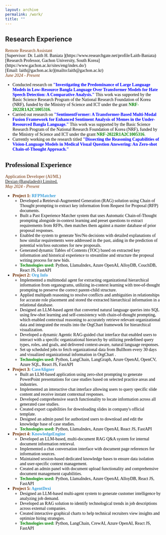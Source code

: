 ```yaml
---
layout: archive
permalink: /work/
title: ""
---
```


## Research Experience 
<span style="font-family:Trebuchet MS; color:black;">
<span style="color:#6E2C00">Remote Research Assistant</span><br/>
[Supervisor: <span style="color:black; display:inline;"> Dr. Laith H. Baniata </span>](https://www.researchgate.net/profile/Laith-Baniata)<br/>
[Research Professor, Gachon University, South Korea](https://www.gachon.ac.kr/sites/eng/index.do/)<br/>
[Email: laith@gachon.ac.kr](mailto:laith@gachon.ac.kr)<br/>
<span style="color:#6E2C00"><em>June 2024 - Present</em></span>
<ul style="font-family:Trebuchet MS; color:black;">
<li>Conducted research on <b style="color:blue">"Investigating the Predominance of Large Language Models in Low-Resource Bangla Language Over Transformer Models for Hate Speech Detection: A Comparative Analysis."</b> This work was supported by the Basic Science Research Program of the National Research Foundation of Korea (NRF), funded by the Ministry of Science and ICT under the grant<b><span style="color:green; display:inline;"> NRF-2022R1A2C1005316</span></b>.</li>

<li>Carried out research on <b style="color:blue">"SentimentFormer: A Transformer-Based Multi-Modal Fusion Framework for Enhanced Sentiment Analysis of Memes in the Under-Resourced Bangla Language."</b> This work was supported by the Basic Science Research Program of the National Research Foundation of Korea (NRF), funded by the Ministry of Science and ICT under the grant <b><span style="color:green; display:inline;">NRF-2022R1A2C1005316</span></b>.</li>

<li>Currently working on the research titled <b style="color:blue">"Dissecting the Reasoning Capabilities of Vision-Language Models in Medical Visual Question Answering: An Zero-shot Chain-of-Thought Approach."</b></li>
</ul>

## Professional Experience
<span style="font-family:Trebuchet MS; color:black;">
<span style="color:#6E2C00">Application Developer (AI/ML)</span><br/>
<a href="https://www.linkedin.com/company/dexiansolutions/" target="_blank">Dexian (Bangladesh) Limited.</a><br/>
<span style="color:#6E2C00"><em>May 2024 - Present</em></span>

<ul style="font-family:Trebuchet MS; color:black; list-style-type: square;">

  <li>
    <b style="color:#6E2C00">Project 1: <span style="color:#389EDA">RFPMatcher</span></b>
    <ul style="list-style-type: circle;">
      <li>Developed a Retrieval-Augmented Generation (RAG) solution using Chain of Thought prompting to extract key information from Request for Proposal (RFP) documents.</li>
      <li>Built a Past Experience Matcher system that uses Automatic Chain-of-Thought prompting alongside in-context learning and preset questions to extract requirements from RFPs, then matches them against a master database of prior proposal responses.</li>
      <li>Enabled the system to generate Yes/No decisions with detailed explanations of how similar requirements were addressed in the past, aiding in the prediction of potential win/loss outcomes for new proposals.</li>
      <li>Generated dynamic Tables of Contents (TOC) based on extracted key information and historical experience to streamline and structure the proposal writing process for new bids.</li>
      <li><b><span style="color:green;">Technologies used:</span></b> Python, LlamaIndex, Azure OpenAI, AlloyDB, CouchDB, React JS, FastAPI</li>
    </ul>
  </li>

  <li>
    <b style="color:#6E2C00">Project 2: <span style="color:#389EDA">Org Info</span></b>
    <ul style="list-style-type: circle;">
      <li>Implemented a multimodal agent for extracting organizational hierarchical information from organograms, utilizing in-context learning with tree-of-thought prompting to preserve the correct parent-child structure.</li>
      <li>Applied multipath reasoning to resolve conflicts and ambiguities in relationships for accurate role placement and stored the extracted hierarchical information in a relational database.</li>
      <li>Designed an LLM-based agent that converted natural language queries into SQL using few-shot learning and self-consistency with chain-of-thought prompting, which enabled contextual reasoning to accurately retrieve relevant organizational data and integrated the results into the OrgChart framework for hierarchical visualization.</li>
      <li>Developed a dynamic Agentic RAG-guided chat interface that enabled users to interact with a specific organizational hierarchy by utilizing predefined query types, roles, and goals, and delivered context-aware, natural language responses.</li>
      <li>Set up scheduled jobs to fetch organizational data from Bullhorn every 30 days and visualized organizational information in OrgChart .</li>
      <li><b><span style="color:green;">Technologies used:</span></b> Python, LangChain, LangGraph, Azure OpenAI, OpenCV, Azure SQL, React JS, FastAPI</li>
    </ul>
  </li>

  <li>
    <b style="color:#6E2C00">Project 3: <span style="color:#389EDA">CaseAligner</span></b>
    <ul style="list-style-type: circle;">
      <li>Built an LLM-based application using zero-shot prompting to generate PowerPoint presentations for case studies based on selected practice areas and industries.</li>
      <li>Implemented an interactive chat interface allowing users to query specific slide content and receive instant contextual responses.</li>
      <li>Developed comprehensive search functionality to locate information across all generated case studies.</li>
      <li>Created export capabilities for downloading slides in company's official template.</li>
      <li>Designed an admin panel for authorized users to download and edit the knowledge base of case studies.</li>
      <li><b><span style="color:green;">Technologies used:</span></b> Python, LlamaIndex, Azure OpenAI, React JS, FastAPI</li>
    </ul>
  </li>

  <li>
    <b style="color:#6E2C00">Project 4: <span style="color:#389EDA">KnowledgeEngine</span></b>
    <ul style="list-style-type: circle;">
      <li>Developed an LLM-based, multi-document RAG Q&A system for internal document information retrieval.</li>
      <li>Implemented a chat conversation interface with document page references for information sources.</li>
      <li>Maintained session-based dedicated knowledge bases to ensure data isolation and user-specific context management.</li>
     <li>Created an admin panel with document upload functionality and comprehensive document management capabilities.</li>
      <li><b><span style="color:green;">Technologies used:</span></b> Python, LlamaIndex, Azure OpenAI, AlloyDB, React JS, FastAPI</li>
    </ul>
  </li>

  <li>
    <b style="color:#6E2C00">Project 5: <span style="color:#389EDA">AgentDexi</span></b>
    <ul style="list-style-type: circle;">
      <li>Designed an LLM-based multi-agent system to generate customer intelligence by analyzing job demand.</li>
      <li>Developed an RAG solution to identify technological trends in job descriptions across external companies.</li>
      <li>Created interactive graphical charts to help technical recruiters view insights and optimize hiring strategies.</li>
      <li><b><span style="color:green;">Technologies used:</span></b> Python, LangChain, CrewAI, Azure OpenAI, React JS, FastAPI</li>
    </ul>
  </li>
</ul>




